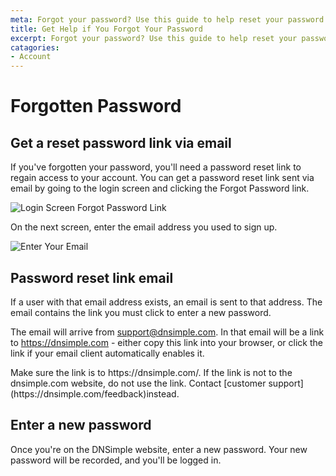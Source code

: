 ```yaml
---
meta: Forgot your password? Use this guide to help reset your password so you can log in.
title: Get Help if You Forgot Your Password
excerpt: Forgot your password? Use this guide to help reset your password so you can log in.
catagories:
- Account
---
```


# Forgotten Password

## Get a reset password link via email

If you've forgotten your password, you'll need a password reset link to regain access to your account. You can get a password reset link sent via email by going to the login screen and clicking the Forgot Password link.

![Login Screen Forgot Password Link](/files/login-forgot-password.png)

On the next screen, enter the email address you used to sign up.

![Enter Your Email](/files/reset-password-email.png)

## Password reset link email

If a user with that email address exists, an email is sent to that address. The email contains the link you must click to enter a new password.

The email will arrive from support@dnsimple.com. In that email will be a link to https://dnsimple.com - either copy this link into your browser, or click the link if your email client automatically enables it.

<warning>
Make sure the link is to https://dnsimple.com/. If the link is not to the dnsimple.com website, do not use the link. Contact [customer support](https://dnsimple.com/feedback)instead.
</warning>

## Enter a new password

Once you're on the DNSimple website, enter a new password. Your new password will be recorded, and you'll be logged in.
